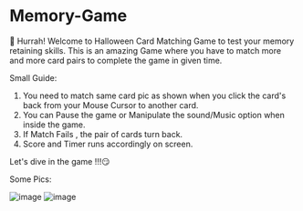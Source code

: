 # Memory-Game
🤩 Hurrah! Welcome to Halloween Card Matching Game to test your memory retaining skills.
This is an amazing Game where you have to match more and more card pairs to complete 
the game in given time.

Small Guide: 
1. You need to match same card pic as shown when you click the card's back from your 
Mouse Cursor to another card.
2. You can Pause the game or Manipulate the sound/Music option when inside the game.
3. If Match Fails , the pair of cards turn back.
4. Score and Timer runs accordingly on screen.

Let's dive in the game !!!😏

Some Pics:

![image](https://github.com/Kartik114/Memory-Game/assets/76644198/0ef1e097-9121-4523-b0ec-908abe6c53d8)
![image](https://github.com/Kartik114/Memory-Game/assets/76644198/cc54e09b-ed10-4194-838b-07d1b003264c)
